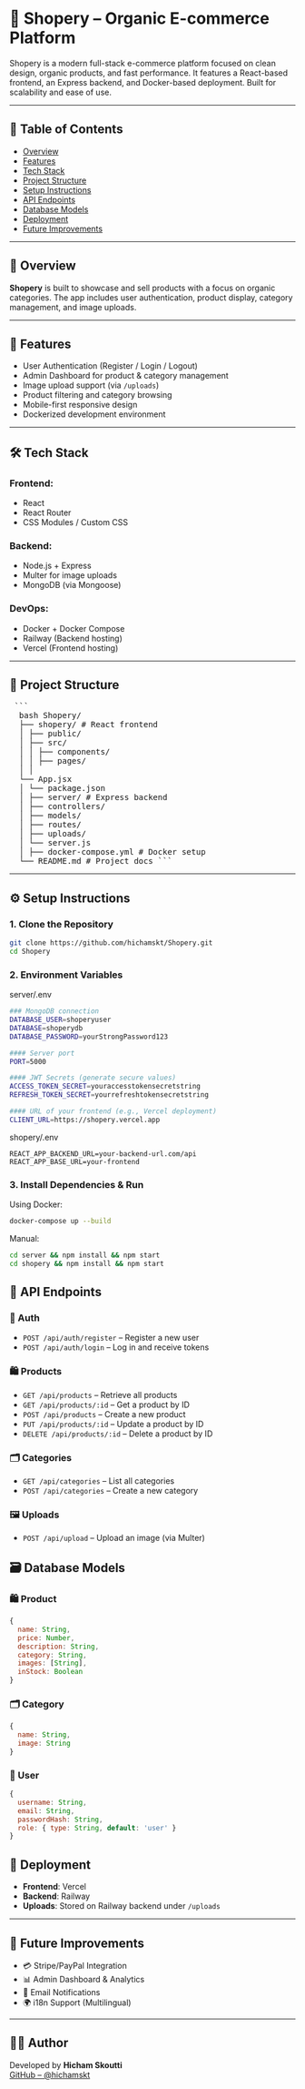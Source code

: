 # 🛒 Shopery – Organic E-commerce Platform

Shopery is a modern full-stack e-commerce platform focused on clean design, organic products, and fast performance. It features a React-based frontend, an Express backend, and Docker-based deployment. Built for scalability and ease of use.

---

## 📌 Table of Contents

- [Overview](##overview)
- [Features](##features)
- [Tech Stack](##tech-stack)
- [Project Structure](#project-structure)
- [Setup Instructions](#setup-instructions)
- [API Endpoints](#api-endpoints)
- [Database Models](#database-models)
- [Deployment](#deployment)
- [Future Improvements](#future-improvements)

---

## 🚀 Overview

**Shopery** is built to showcase and sell products with a focus on organic categories. The app includes user authentication, product display, category management, and image uploads.

---

## 🌟 Features

- User Authentication (Register / Login / Logout)
- Admin Dashboard for product & category management
- Image upload support (via `/uploads`)
- Product filtering and category browsing
- Mobile-first responsive design
- Dockerized development environment

---

## 🛠️ Tech Stack

### Frontend:
- React
- React Router
- CSS Modules / Custom CSS

### Backend:
- Node.js + Express
- Multer for image uploads
- MongoDB (via Mongoose)

### DevOps:
- Docker + Docker Compose
- Railway (Backend hosting)
- Vercel (Frontend hosting)

---

## 📁 Project Structure

<pre> ```
  bash Shopery/ 
  ├── shopery/ # React frontend
  │ ├── public/ 
  │ ├── src/ 
  │ │ ├── components/
  │ │ ├── pages/
  │ │
  └── App.jsx 
  │ └── package.json 
  │ ├── server/ # Express backend 
  │ ├── controllers/ 
  │ ├── models/ 
  │ ├── routes/ 
  │ ├── uploads/ 
  │ └── server.js 
  │ ├── docker-compose.yml # Docker setup 
  └── README.md # Project docs ``` </pre>


---

## ⚙️ Setup Instructions

### 1. Clone the Repository
```bash
git clone https://github.com/hichamskt/Shopery.git
cd Shopery

```

###  2. Environment Variables
server/.env
```bash
### MongoDB connection
DATABASE_USER=shoperyuser
DATABASE=shoperydb
DATABASE_PASSWORD=yourStrongPassword123

#### Server port
PORT=5000

#### JWT Secrets (generate secure values)
ACCESS_TOKEN_SECRET=youraccesstokensecretstring
REFRESH_TOKEN_SECRET=yourrefreshtokensecretstring

#### URL of your frontend (e.g., Vercel deployment)
CLIENT_URL=https://shopery.vercel.app


```
shopery/.env
```
REACT_APP_BACKEND_URL=your-backend-url.com/api
REACT_APP_BASE_URL=your-frontend
```


### 3. Install Dependencies & Run
Using Docker:
```bash
docker-compose up --build
```
Manual:
```bash
cd server && npm install && npm start
cd shopery && npm install && npm start
```
## 🔌 API Endpoints

### 🔐 Auth
- `POST /api/auth/register` – Register a new user  
- `POST /api/auth/login` – Log in and receive tokens  

### 🛍️ Products
- `GET /api/products` – Retrieve all products  
- `GET /api/products/:id` – Get a product by ID  
- `POST /api/products` – Create a new product  
- `PUT /api/products/:id` – Update a product by ID  
- `DELETE /api/products/:id` – Delete a product by ID  

### 🗂️ Categories
- `GET /api/categories` – List all categories  
- `POST /api/categories` – Create a new category  

### 🖼️ Uploads
- `POST /api/upload` – Upload an image (via Multer)


## 🗃️ Database Models

### 🛍️ Product
```js
{
  name: String,
  price: Number,
  description: String,
  category: String,
  images: [String],
  inStock: Boolean
}
```
### 🗂️ Category
```js
{
  name: String,
  image: String
}
```
### 👤 User
```js
{
  username: String,
  email: String,
  passwordHash: String,
  role: { type: String, default: 'user' }
}
```


## 🚀 Deployment

- **Frontend**: Vercel  
- **Backend**: Railway  
- **Uploads**: Stored on Railway backend under `/uploads`

---

## 🔮 Future Improvements

- 💳 Stripe/PayPal Integration  
- 📊 Admin Dashboard & Analytics  
- 🔔 Email Notifications  
- 🌍 i18n Support (Multilingual)

---

## 👨‍💻 Author

Developed by **Hicham Skoutti**  
[GitHub – @hichamskt](https://github.com/hichamskt)


